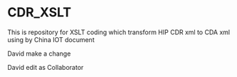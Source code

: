 # CDR_XSLT
This is repository for XSLT coding  which transform HIP CDR xml to CDA xml using by China IOT document


David make a change

David edit as Collaborator
